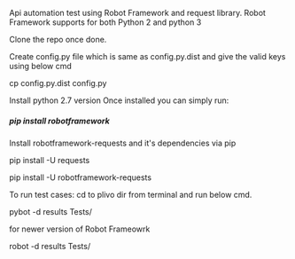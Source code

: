Api automation test using Robot Framework and request library.
Robot Framework supports for both Python 2 and python 3

Clone the repo once done.

Create config.py file which is same as config.py.dist and give the valid keys using below cmd

cp config.py.dist config.py 


Install python 2.7 version
Once installed you can simply run:

##### pip install robotframework

Install robotframework-requests and it's dependencies via pip


pip install -U requests


pip install -U robotframework-requests

To run test cases: cd to plivo dir from terminal and run below cmd.

pybot -d results Tests/ 

for newer version of Robot Frameowrk 

robot -d results Tests/
